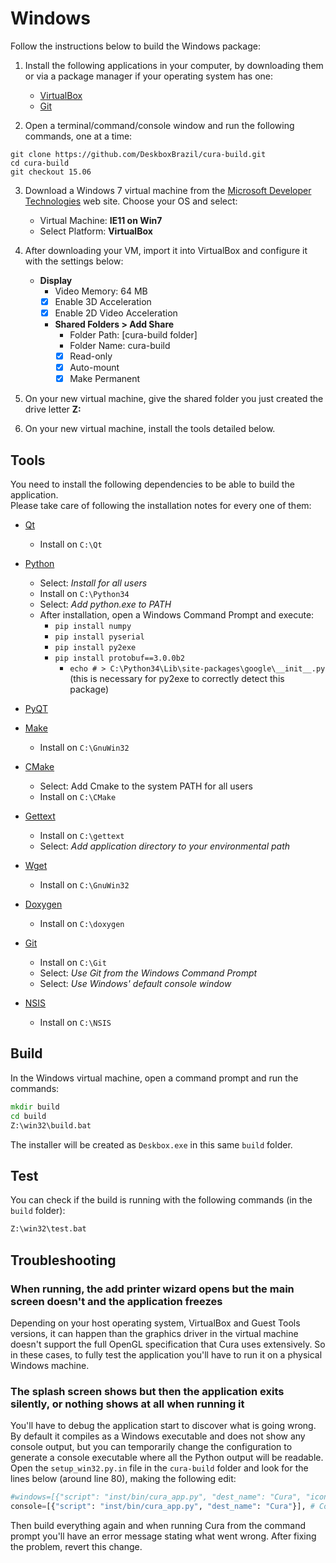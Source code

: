 # Windows
Follow the instructions below to build the Windows package:

1. Install the following applications in your computer, by downloading them or via a package manager if your operating system has one:
    * [VirtualBox](https://www.virtualbox.org/wiki/Downloads)
    * [Git](https://git-scm.com/downloads)

2. Open a terminal/command/console window and run the following commands, one at a time:
```shell
git clone https://github.com/DeskboxBrazil/cura-build.git
cd cura-build
git checkout 15.06
```

3. Download a Windows 7 virtual machine from the [Microsoft Developer Technologies](https://dev.windows.com/en-us/microsoft-edge/tools/vms) web site. Choose your OS and select:
    - Virtual Machine: **IE11 on Win7**
    - Select Platform: **VirtualBox**

4. After downloading your VM, import it into VirtualBox and configure it with the settings below:  
    - **Display**
        - Video Memory: 64 MB
        - [X] Enable 3D Acceleration
        - [X] Enable 2D Video Acceleration  
        - **Shared Folders > Add Share**  
            - Folder Path: [cura-build folder]
            - Folder Name: cura-build
            - [X] Read-only
            - [X] Auto-mount
            - [X] Make Permanent

5. On your new virtual machine, give the shared folder you just created the drive letter **Z:**

6. On your new virtual machine, install the tools detailed below.


Tools
-----
You need to install the following dependencies to be able to build the application.  
Please take care of following the installation notes for every one of them:

* [Qt](http://download.qt.io/archive/qt/5.5/5.5.1/qt-opensource-windows-x86-mingw492-5.5.1.exe)
	* Install on `C:\Qt`

* [Python](https://www.python.org/ftp/python/3.4.4/python-3.4.4.msi)
  * Select: *Install for all users*
  * Install on `C:\Python34`
  * Select: *Add python.exe to PATH*
  * After installation, open a Windows Command Prompt and execute:
    * `pip install numpy`
    * `pip install pyserial`
    * `pip install py2exe`
    * `pip install protobuf==3.0.0b2`
    	* ``echo # > C:\Python34\Lib\site-packages\google\__init__.py`` (this is necessary for py2exe to correctly detect this package)

* [PyQT](http://downloads.sourceforge.net/project/pyqt/PyQt5/PyQt-5.5.1/PyQt5-5.5.1-gpl-Py3.4-Qt5.5.1-x32.exe?r=https%3A%2F%2Fsourceforge.net%2Fprojects%2Fpyqt%2Ffiles%2FPyQt5%2FPyQt-5.5.1%2F&ts=1474984251&use_mirror=ufpr)

* [Make](http://sourceforge.net/projects/gnuwin32/files/make/3.81/make-3.81.exe/download)
	* Install on `C:\GnuWin32`

* [CMake](https://cmake.org/files/v3.4/cmake-3.4.1-win32-x86.exe)
	* Select: Add Cmake to the system PATH for all users
	* Install on `C:\CMake`

* [Gettext](https://github.com/mlocati/gettext-iconv-windows/releases/download/v0.19.6-v1.14/gettext0.19.6-iconv1.14-static-32.exe)
  * Install on `C:\gettext`
  * Select: *Add application directory to your environmental path*

* [Wget](http://downloads.sourceforge.net/gnuwin32/wget-1.11.4-1-setup.exe)
	* Install on `C:\GnuWin32`

* [Doxygen](http://ftp.stack.nl/pub/users/dimitri/doxygen-1.8.11-setup.exe)
	* Install on `C:\doxygen`

* [Git](https://github.com/git-for-windows/git/releases/download/v2.7.0.windows.1/Git-2.7.0-32-bit.exe)
	* Install on `C:\Git`
	* Select: *Use Git from the Windows Command Prompt*
	* Select: *Use Windows' default console window*

* [NSIS](http://downloads.sourceforge.net/project/nsis/NSIS%203%20Pre-release/3.0b3/nsis-3.0b3-setup.exe?r=http%3A%2F%2Fnsis.sourceforge.net%2FDownload&ts=1452876911&use_mirror=ufpr)
	* Install on `C:\NSIS`


Build
-----
In the Windows virtual machine, open a command prompt and run the commands:
```bat
mkdir build
cd build
Z:\win32\build.bat
```

The installer will be created as `Deskbox.exe` in this same `build` folder.

## Test
You can check if the build is running with the following commands (in the `build` folder):
```bat
Z:\win32\test.bat
```

## Troubleshooting

### When running, the add printer wizard opens but the main screen doesn't and the application freezes
Depending on your host operating system, VirtualBox and Guest Tools versions, it can happen than the graphics driver in the virtual machine doesn't support the full OpenGL specification that Cura uses extensively. So in these cases, to fully test the application you'll have to run it on a physical Windows machine.

### The splash screen shows but then the application exits silently, or nothing shows at all when running it
You'll have to debug the application start to discover what is going wrong. By default it compiles as a Windows executable and does not show any console output, but you can temporarily change the configuration to generate a console executable where all the Python output will be readable.  
Open the `setup_win32.py.in` file in the `cura-build` folder and look for the lines below (around line 80), making the following edit:
```python
#windows=[{"script": "inst/bin/cura_app.py", "dest_name": "Cura", "icon_resources": [(1, "@CMAKE_SOURCE_DIR@/cura.ico")]}], # Uncomment in production
console=[{"script": "inst/bin/cura_app.py", "dest_name": "Cura"}], # Comment in production
```
Then build everything again and when running Cura from the command prompt you'll have an error message stating what went wrong. After fixing the problem, revert this change.
